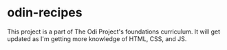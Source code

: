 # odin-recipes

This project is a part of The Odi Project's foundations curriculum.
It will get updated as I'm getting more knowledge of HTML, CSS, and JS.